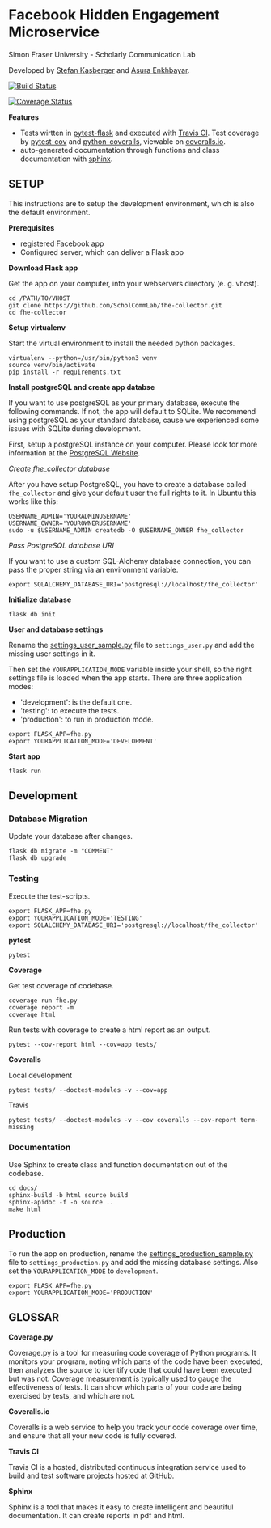 # Facebook Hidden Engagement Microservice

Simon Fraser University - Scholarly Communication Lab

Developed by [Stefan Kasberger](http://stefankasberger.at) and [Asura Enkhbayar](https://github.com/Bubblbu).

[![Build Status](https://travis-ci.org/ScholCommLab/fhe-collector.svg?branch=master)](https://travis-ci.org/ScholCommLab/fhe-collector)

[![Coverage Status](https://coveralls.io/repos/github/ScholCommLab/fhe-collector/badge.svg?branch=master)](https://coveralls.io/github/ScholCommLab/fhe-collector?branch=master)

**Features**

* Tests wirtten in [pytest-flask](http://pytest-flask.readthedocs.io/) and executed with [Travis CI](https://travis-ci.org/ScholCommLab/fhe-collector). Test coverage by [pytest-cov](https://pypi.org/project/pytest-cov/) and [python-coveralls](https://github.com/z4r/python-coveralls), viewable on [coveralls.io](https://coveralls.io/github/ScholCommLab/fhe-collector?branch=master).
* auto-generated documentation through functions and class documentation with [sphinx](http://www.sphinx-doc.org/).

## SETUP

This instructions are to setup the development environment, which is also the default environment.

**Prerequisites**

* registered Facebook app
* Configured server, which can deliver a Flask app

**Download Flask app**

Get the app on your computer, into your webservers directory (e. g. vhost).

```
cd /PATH/TO/VHOST
git clone https://github.com/ScholCommLab/fhe-collector.git
cd fhe-collector
```

**Setup virtualenv**

Start the virtual environment to install the needed python packages.

```
virtualenv --python=/usr/bin/python3 venv
source venv/bin/activate
pip install -r requirements.txt
```

**Install postgreSQL and create app databse**

If you want to use postgreSQL as your primary database, execute the following commands. If not, the app will default to SQLite. We recommend using postgreSQL as your standard database, cause we experienced some issues with SQLite during development.

First, setup a postgreSQL instance on your computer. Please look for more information at the [PostgreSQL Website](https://www.postgresql.org).

*Create fhe_collector database*

After you have setup PostgreSQL, you have to create a database called `fhe_collector` and give your default user the full rights to it. In Ubuntu this works like this:
```
USERNAME_ADMIN='YOURADMINUSERNAME'
USERNAME_OWNER='YOUROWNERUSERNAME'
sudo -u $USERNAME_ADMIN createdb -O $USERNAME_OWNER fhe_collector
```

*Pass PostgreSQL database URI*

If you want to use a custom SQL-Alchemy database connection, you can pass the proper string via an environment variable.
```
export SQLALCHEMY_DATABASE_URI='postgresql://localhost/fhe_collector'
```

**Initialize database**

```
flask db init
```

**User and database settings**

Rename the [settings_user_sample.py](settings_user_sample.py) file to `settings_user.py` and add the missing user settings in it.

Then set the `YOURAPPLICATION_MODE` variable inside your shell, so the right settings file is loaded when the app starts. There are three application modes:

* 'development': is the default one.
* 'testing': to execute the tests.
* 'production': to run in production mode.

```
export FLASK_APP=fhe.py
export YOURAPPLICATION_MODE='DEVELOPMENT'
```

**Start app**

```
flask run
```

## Development

### Database Migration

Update your database after changes.

```
flask db migrate -m "COMMENT"
flask db upgrade
```

### Testing

Execute the test-scripts.

```
export FLASK_APP=fhe.py
export YOURAPPLICATION_MODE='TESTING'
export SQLALCHEMY_DATABASE_URI='postgresql://localhost/fhe_collector'
```

**pytest**

```
pytest
```

**Coverage**

Get test coverage of codebase.

```
coverage run fhe.py
coverage report -m
coverage html
```

Run tests with coverage to create a html report as an output.

```
pytest --cov-report html --cov=app tests/

```
**Coveralls**

Local development
```
pytest tests/ --doctest-modules -v --cov=app
```

Travis
```
pytest tests/ --doctest-modules -v --cov coveralls --cov-report term-missing
```

### Documentation

Use Sphinx to create class and function documentation out of the codebase.

```
cd docs/
sphinx-build -b html source build
sphinx-apidoc -f -o source ..
make html
```

## Production

To run the app on production, rename the [settings_production_sample.py](settings_production_sample.py) file to `settings_production.py` and add the missing database settings. Also set the `ỲOURAPPLICATION_MODE` to `development`.

```
export FLASK_APP=fhe.py
export YOURAPPLICATION_MODE='PRODUCTION'
```

## GLOSSAR

**Coverage.py**

Coverage.py is a tool for measuring code coverage of Python programs. It monitors your program, noting which parts of the code have been executed, then analyzes the source to identify code that could have been executed but was not. Coverage measurement is typically used to gauge the effectiveness of tests. It can show which parts of your code are being exercised by tests, and which are not.

**Coveralls.io**

Coveralls is a web service to help you track your code coverage over time, and ensure that all your new code is fully covered.

**Travis CI**

Travis CI is a hosted, distributed continuous integration service used to build and test software projects hosted at GitHub.

**Sphinx**

Sphinx is a tool that makes it easy to create intelligent and beautiful documentation. It can create reports in pdf and html.
